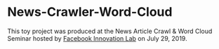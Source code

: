 # News-Crawler-Word-Cloud
This toy project was produced at the News Article Crawl &amp; Word Cloud Seminar hosted by [Facebook Innovation Lab](https://www.facebook.com/pages/%ED%8E%98%EC%9D%B4%EC%8A%A4%EB%B6%81%20%EC%9D%B4%EB%85%B8%EB%B2%A0%EC%9D%B4%EC%85%98%20%EB%9E%A9/273440723300998/) on July 29, 2019.

